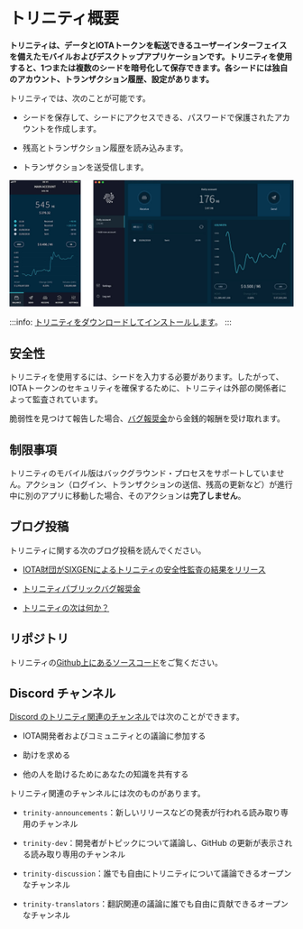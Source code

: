# トリニティ概要
<!-- # Trinity overview -->

**トリニティは、データとIOTAトークンを転送できるユーザーインターフェイスを備えたモバイルおよびデスクトップアプリケーションです。トリニティを使用すると、1つまたは複数のシードを暗号化して保存できます。各シードには独自のアカウント、トランザクション履歴、設定があります。**
<!-- **Trinity is a mobile and desktop application with a user interface that allows you to transfer data and IOTA tokens. With Trinity you can encrypt and store one or more seeds, where each one has its own account, transaction history, and settings.** -->

トリニティでは、次のことが可能です。
<!-- Trinity allows you to do the following: -->

- シードを保存して、シードにアクセスできる、パスワードで保護されたアカウントを作成します。
<!-- - Create a password-protected account to store and access your seeds -->
- 残高とトランザクション履歴を読み込みます。
<!-- - Read your balance and transaction history -->
- トランザクションを送受信します。
<!-- - Send and receive transactions -->

![Trinity home](../images/trinity.png)

:::info:
[トリニティをダウンロードしてインストールします](https://trinity.iota.org/)。
:::
<!-- :::info: -->
<!-- [Download and install Trinity](https://trinity.iota.org/) -->
<!-- ::: -->

## 安全性
<!-- ## Security -->

トリニティを使用するには、シードを入力する必要があります。したがって、IOTAトークンのセキュリティを確保するために、トリニティは外部の関係者によって監査されています。
<!-- To use Trinity, you must enter your seed. Therefore, to ensure the security of your IOTA tokens, Trinity has been audited by external parties. -->

脆弱性を見つけて報告した場合、[バグ報奨金](https://bugcrowd.com/iota)から金銭的報酬を受け取れます。
<!-- If you find a vulnerability and you report it to us, you'll receive a monetary reward through our [bug bounty](https://bugcrowd.com/iota). -->

## 制限事項
<!-- ## Limitations -->

トリニティのモバイル版はバックグラウンド・プロセスをサポートしていません。アクション（ログイン、トランザクションの送信、残高の更新など）が進行中に別のアプリに移動した場合、そのアクションは**完了しません**。
<!-- Trinity mobile does not support background processes. If you navigate to another app while an action (for example, logging in, sending transactions, and refreshing your balance) is ongoing, that action **won't** be completed. -->

## ブログ投稿
<!-- ## Blog posts -->

トリニティに関する次のブログ投稿を読んでください。
<!-- Read the following blog posts about Trinity: -->

- [IOTA財団がSIXGENによるトリニティの安全性監査の結果をリリース](https://blog.iota.org/iota-foundation-releases-the-results-of-the-trinity-security-audit-by-sixgen-a8c5841bd551)
<!-- - [IOTA Foundation Releases the Results of the Trinity Security Audit by SIXGEN](https://blog.iota.org/iota-foundation-releases-the-results-of-the-trinity-security-audit-by-sixgen-a8c5841bd551) -->
- [トリニティパブリックバグ報奨金](https://blog.iota.org/trinity-public-bug-bounty-df9d2512e50)
<!-- - [Trinity Public Bug Bounty](https://blog.iota.org/trinity-public-bug-bounty-df9d2512e50) -->
- [トリニティの次は何か？](https://blog.iota.org/the-next-steps-for-trinity-f9af3fc64736)
<!-- - [What’s next for Trinity?](https://blog.iota.org/the-next-steps-for-trinity-f9af3fc64736) -->

## リポジトリ
<!-- ## Repository -->

トリニティの[Github上にあるソースコード](https://github.com/iotaledger/trinity-wallet)をご覧ください。
<!-- Go to the Trinity source code on [Github](https://github.com/iotaledger/trinity-wallet). -->

## Discord チャンネル
<!-- ## Discord channels -->

[Discord のトリニティ関連のチャンネル](https://discord.iota.org)では次のことができます。
<!-- [Join our Discord channel](https://discord.iota.org) where you can: -->

- IOTA開発者およびコミュニティとの議論に参加する
<!-- - Take part in discussions with IOTA developers and the community -->
- 助けを求める
<!-- - Ask for help -->
- 他の人を助けるためにあなたの知識を共有する
<!-- - Share your knowledge to help others -->

トリニティ関連のチャンネルには次のものがあります。
<!-- We have the following channels for Trinity: -->

- `trinity-announcements`：新しいリリースなどの発表が行われる読み取り専用のチャンネル
<!-- - `trinity-announcements`: A read-only channel where announcements such as new releases are made -->

- `trinity-dev`：開発者がトピックについて議論し、GitHub の更新が表示される読み取り専用のチャンネル
<!-- - `trinity-dev`: A read-only channel where developers discuss topics and where any GitHub updates are displayed -->

- `trinity-discussion`：誰でも自由にトリニティについて議論できるオープンなチャンネル
<!-- - `trinity-discussion`: An open channel where anyone is free to discuss Trinity -->

- `trinity-translators`：翻訳関連の議論に誰でも自由に貢献できるオープンなチャンネル
<!-- - `trinity-translators`: An open channel where anyone is free to contribute to translation-related discussions -->
